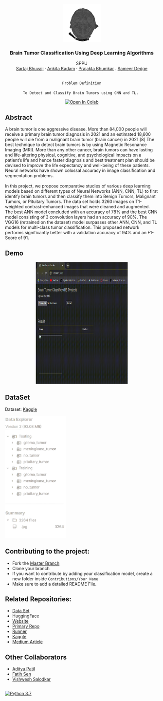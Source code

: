 <br />
<div align="center">
  <a href="https://github.com/SartajBhuvaji/Data-Science-Project/tree/main/">
    <img src="https://github.com/SartajBhuvaji/Brain-Tumor-Classification-Using-Deep-Learning-Algorithms/blob/master/ReadMe_files/MRI-animinated.gif" alt="logo" width="125" height="125">
  </a>

<h3 align="center">Brain Tumor Classification Using Deep Learning Algorithms</h3>

  <p align="center">
    SPPU
    <br />
    <a href="https://github.com/SartajBhuvaji">Sartaj Bhuvaji</a>
    ·
    <a href="https://github.com/kadamankitaa">Ankita Kadam</a>
    ·
    <a href="https://www.linkedin.com/in/prajakta-bhumkar-51703220a/">Prajakta Bhumkar</a>
    .
    <a href = "https://www.linkedin.com/in/sameer-dedge/">Sameer Dedge</a><br><br>
    
    Problem Definition
    
    To Detect and Classify Brain Tumors using CNN and TL. 
    
  </p>
</div>




<div align = "center">
  
[![Open In Colab](https://colab.research.google.com/assets/colab-badge.svg)](https://colab.research.google.com/drive/1yHKKk8I4QfKc1qv2cXCNbgIiUtBRk1rF?usp=sharing)
<br>
</div>

## Abstract
<p>
A brain tumor is one aggressive disease. More than 84,000 people will receive a primary brain tumor diagnosis in 2021 and an estimated 18,600 people will die from a malignant brain tumor (brain cancer) in 2021.[8] The best technique to detect brain tumors is by using Magnetic Resonance Imaging (MRI). More than any other cancer, brain tumors can have lasting and life-altering physical, cognitive, and psychological impacts on a patient’s life and hence faster diagnosis and best treatment plan should be devised to improve the life expectancy and well-being of these patients. Neural networks have shown colossal accuracy in image classification and segmentation problems.
<br><br>
In this project, we propose comparative studies of various deep learning models based on different types of Neural Networks (ANN, CNN, TL) to first identify brain tumors and then classify them into Benign Tumors, Malignant Tumors, or Pituitary Tumors. The data set holds 3260 images on T1-weighted contrast-enhanced images that were cleaned and augmented. The best ANN model concluded with an accuracy of 78% and the best CNN model consisting of 3 convolution layers had an accuracy of 90%. The VGG16 (retrained on the dataset) model surpasses other ANN, CNN, and TL models for multi-class tumor classification. This proposed network performs significantly better  with a validation accuracy of 94% and an F1-Score of 91.
<p>

## Demo
<div align="center">
<img src="https://github.com/SartajBhuvaji/Brain-Tumor-Classification-Using-Deep-Learning-Algorithms/blob/master/ReadMe_files/BE%20Project%20demo.gif" alt="logo" width="60%" height="400">
</div> 

## DataSet
Dataset: [Kaggle](https://www.kaggle.com/datasets/sartajbhuvaji/brain-tumor-classification-mri)

<div align="left">
  <a href="https://github.com/SartajBhuvaji/Data-Science-Project/tree/main/">
    <img src="https://github.com/SartajBhuvaji/Brain-Tumor-Classification-Using-Deep-Learning-Algorithms/blob/master/ReadMe_files/dataset_description.png" alt="dataset_description" width="200" height="400">
  </a>
  </div>

## Contributing to the project:

*   Fork the [Master Branch](https://github.com/SartajBhuvaji/Brain-Tumor-Classification-Using-Deep-Learning-Algorithms)
*   Clone your branch
*   If you want to contribute by adding your classification model, create a new folder inside ```Contributions/Your_Name```
*   Make sure to add a detailed README File.



##  Related Repositories:
* [Data Set](https://github.com/SartajBhuvaji/Brain-Tumor-Classification-DataSet/)
* [HuggingFace](https://huggingface.co/datasets/sartajbhuvaji/Brain-Tumor-Classification)
* [Website](https://sartajbhuvaji.github.io/Brain-Tumor-Classification-Website/) 
* [Primary Repo](https://github.com/SartajBhuvaji/Brain-Tumor-Classification-Using-Deep-Learning-Algorithms/tree/master) 
* [Runner](https://github.com/SartajBhuvaji/Brain-Tumor-Classification-Using-Deep-Learning-Algorithms-Runner)
* [Kaggle](https://www.kaggle.com/datasets/sartajbhuvaji/brain-tumor-classification-mri)
* [Medium Article](https://medium.com/@sartajbhuvaji/brain-tumor-classification-546a72d4103b)


## Other Collaborators
* [Aditya Patil](https://github.com/Adityathere)
* [Fatih Sen](https://github.com/fatihsen20)
* [Vishwesh Salodkar](https://github.com/VishweshSalodkar)
##
<div>
  
[![Python 3.7](https://img.shields.io/badge/python-3.7-blue.svg)](https://www.python.org/downloads/release/python-370/)

</div>

